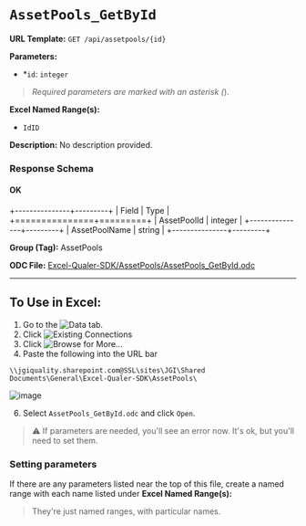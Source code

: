 # `AssetPools_GetById`

**URL Template:**
`GET /api/assetpools/{id}`

**Parameters:**
- *`id`: `integer`


> *Required parameters are marked with an asterisk (*).

**Excel Named Range(s):**
- `IdID`


**Description:**
No description provided.

### Response Schema

#### OK

+---------------+---------+
| Field         | Type    |
+===============+=========+
| AssetPoolId   | integer |
+---------------+---------+
| AssetPoolName | string  |
+---------------+---------+

**Group (Tag):**
AssetPools

**ODC File:**
[Excel-Qualer-SDK/AssetPools/AssetPools_GetById.odc](https://github.com/Johnson-Gage-Inspection-Inc/qualer-sdk-odc/blob/main/Excel-Qualer-SDK/AssetPools/AssetPools_GetById.odc)

---

To Use in Excel:
---

1. Go to the ![`Data`](https://github.com/user-attachments/assets/da437a70-57b3-4c5b-bb01-4910ece19ed1)
 tab.
3. Click ![Existing Connections](https://github.com/user-attachments/assets/a2f1ed67-b2e0-4c23-ac90-68c870e60289)
4. Click ![`Browse for More...`](https://github.com/user-attachments/assets/8e698494-6865-41e7-b6fa-043aea81809a)
5. Paste the following into the URL bar
```
\\jgiquality.sharepoint.com@SSL\sites\JGI\Shared Documents\General\Excel-Qualer-SDK\AssetPools\
```

![image](https://github.com/user-attachments/assets/1e1a8d87-0377-446d-aaf5-d78562991db3)

6. Select `AssetPools_GetById.odc` and click `Open`.

> ⚠️ If parameters are needed, you'll see an error now. It's ok, but you'll need to set them.

### Setting parameters
If there are any parameters listed near the top of this file, create a named range with each name listed under **Excel Named Range(s):**
> They're just named ranges, with particular names.
